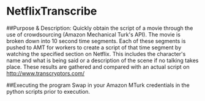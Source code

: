 NetflixTranscribe
=================

##Purpose & Description: 
Quickly obtain the script of a movie through the use of crowdsourcing (Amazon Mechanical Turk's API).
The movie is broken down into 10 second time segments. Each of these segments is pushed to AMT for workers to create a script of that time segment by watching the specified section on Netflix. This includes the character's name and what is being said or a description of the scene if no talking takes place. These results are gathered and compared with an actual script on http://www.transcryptors.com/
  
##Executing the program
Swap in your Amazon MTurk credentials in the python scripts prior to execution.
